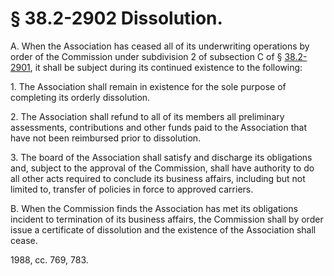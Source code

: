 # § 38.2-2902 Dissolution.

<p>A. When the Association has ceased all of its underwriting operations by order of the Commission under subdivision 2 of subsection C of § <a href='http://law.lis.virginia.gov/vacode/38.2-2901/'>38.2-2901</a>, it shall be subject during its continued existence to the following:</p><p>1. The Association shall remain in existence for the sole purpose of completing its orderly dissolution.</p><p>2. The Association shall refund to all of its members all preliminary assessments, contributions and other funds paid to the Association that have not been reimbursed prior to dissolution.</p><p>3. The board of the Association shall satisfy and discharge its obligations and, subject to the approval of the Commission, shall have authority to do all other acts required to conclude its business affairs, including but not limited to, transfer of policies in force to approved carriers.</p><p>B. When the Commission finds the Association has met its obligations incident to termination of its business affairs, the Commission shall by order issue a certificate of dissolution and the existence of the Association shall cease.</p><p>1988, cc. 769, 783.</p>
